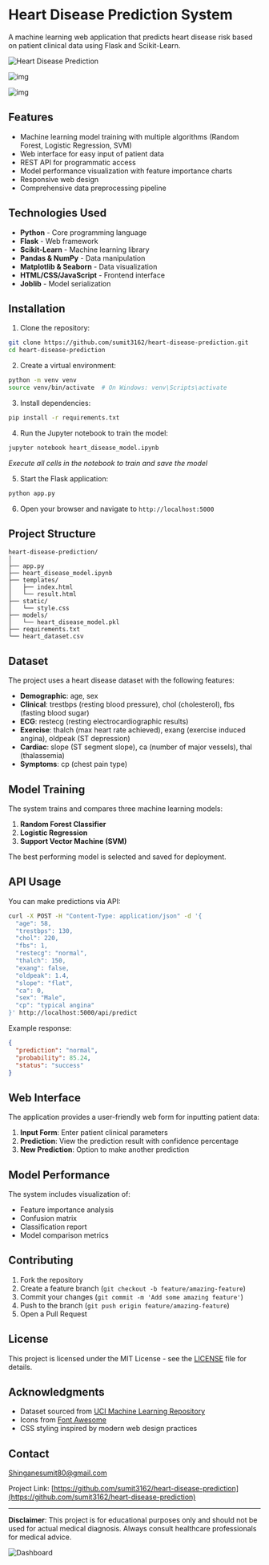 # Heart Disease Prediction System

A machine learning web application that predicts heart disease risk based on patient clinical data using Flask and Scikit-Learn.

![Heart Disease Prediction](img/img2.png)

![img](img/img3.png)

![img](img/img4.png)

## Features

- Machine learning model training with multiple algorithms (Random Forest, Logistic Regression, SVM)
- Web interface for easy input of patient data
- REST API for programmatic access
- Model performance visualization with feature importance charts
- Responsive web design
- Comprehensive data preprocessing pipeline

## Technologies Used

- **Python** - Core programming language
- **Flask** - Web framework
- **Scikit-Learn** - Machine learning library
- **Pandas & NumPy** - Data manipulation
- **Matplotlib & Seaborn** - Data visualization
- **HTML/CSS/JavaScript** - Frontend interface
- **Joblib** - Model serialization

## Installation

1. Clone the repository:
```bash
git clone https://github.com/sumit3162/heart-disease-prediction.git
cd heart-disease-prediction
```

2. Create a virtual environment:
```bash
python -m venv venv
source venv/bin/activate  # On Windows: venv\Scripts\activate
```

3. Install dependencies:
```bash
pip install -r requirements.txt
```

4. Run the Jupyter notebook to train the model:
```bash
jupyter notebook heart_disease_model.ipynb
```
*Execute all cells in the notebook to train and save the model*

5. Start the Flask application:
```bash
python app.py
```

6. Open your browser and navigate to `http://localhost:5000`

## Project Structure

```
heart-disease-prediction/
│
├── app.py
├── heart_disease_model.ipynb
├── templates/
│   ├── index.html
│   └── result.html
├── static/
│   └── style.css
├── models/
│   └── heart_disease_model.pkl
├── requirements.txt
└── heart_dataset.csv
```

## Dataset

The project uses a heart disease dataset with the following features:

- **Demographic**: age, sex
- **Clinical**: trestbps (resting blood pressure), chol (cholesterol), fbs (fasting blood sugar)
- **ECG**: restecg (resting electrocardiographic results)
- **Exercise**: thalch (max heart rate achieved), exang (exercise induced angina), oldpeak (ST depression)
- **Cardiac**: slope (ST segment slope), ca (number of major vessels), thal (thalassemia)
- **Symptoms**: cp (chest pain type)

## Model Training

The system trains and compares three machine learning models:

1. **Random Forest Classifier**
2. **Logistic Regression**
3. **Support Vector Machine (SVM)**

The best performing model is selected and saved for deployment.

## API Usage

You can make predictions via API:

```bash
curl -X POST -H "Content-Type: application/json" -d '{
  "age": 58,
  "trestbps": 130,
  "chol": 220,
  "fbs": 1,
  "restecg": "normal",
  "thalch": 150,
  "exang": false,
  "oldpeak": 1.4,
  "slope": "flat",
  "ca": 0,
  "sex": "Male",
  "cp": "typical angina"
}' http://localhost:5000/api/predict
```

Example response:
```json
{
  "prediction": "normal",
  "probability": 85.24,
  "status": "success"
}
```

## Web Interface

The application provides a user-friendly web form for inputting patient data:

1. **Input Form**: Enter patient clinical parameters
2. **Prediction**: View the prediction result with confidence percentage
3. **New Prediction**: Option to make another prediction

## Model Performance

The system includes visualization of:
- Feature importance analysis
- Confusion matrix
- Classification report
- Model comparison metrics

## Contributing

1. Fork the repository
2. Create a feature branch (`git checkout -b feature/amazing-feature`)
3. Commit your changes (`git commit -m 'Add some amazing feature'`)
4. Push to the branch (`git push origin feature/amazing-feature`)
5. Open a Pull Request

## License

This project is licensed under the MIT License - see the [LICENSE](LICENSE) file for details.

## Acknowledgments

- Dataset sourced from [UCI Machine Learning Repository](https://archive.ics.uci.edu/)
- Icons from [Font Awesome](https://fontawesome.com/)
- CSS styling inspired by modern web design practices

## Contact

 [Shinganesumit80@gmail.com](mailto:Shinganesumit80@gmail.com)

Project Link: [https://github.com/sumit3162/heart-disease-prediction](https://github.com/sumit3162/heart-disease-prediction)

---

**Disclaimer**: This project is for educational purposes only and should not be used for actual medical diagnosis. Always consult healthcare professionals for medical advice.

![Dashboard](img/img1.png)
